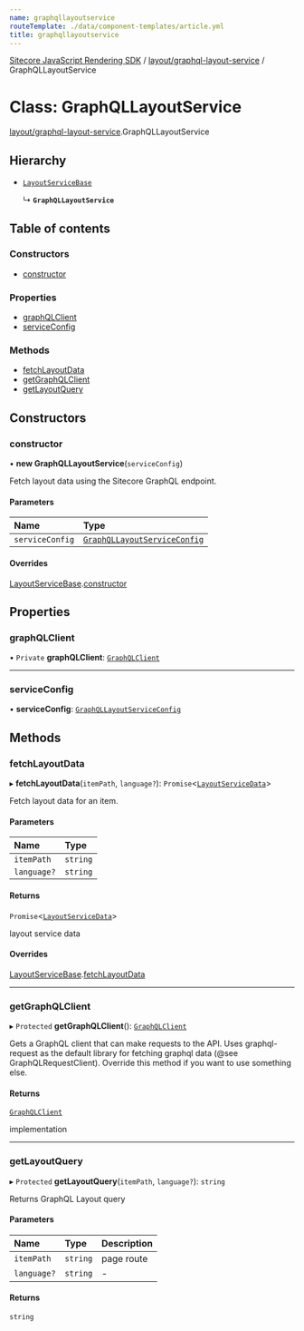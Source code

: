 ```yaml
---
name: graphqllayoutservice
routeTemplate: ./data/component-templates/article.yml
title: graphqllayoutservice
---
```


[Sitecore JavaScript Rendering SDK](/docs/fundamentals/ref/jss/) / [layout/graphql-layout-service](/docs/fundamentals/ref/jss/modules/layout_graphql_layout_service) / GraphQLLayoutService

# Class: GraphQLLayoutService

[layout/graphql-layout-service](/docs/fundamentals/ref/jss/modules/layout_graphql_layout_service).GraphQLLayoutService

## Hierarchy

- [`LayoutServiceBase`](/docs/fundamentals/ref/jss/classes/layout_layout_service/layoutservicebase)

  ↳ **`GraphQLLayoutService`**

## Table of contents

### Constructors

- [constructor](/docs/fundamentals/ref/jss/classes/layout_graphql_layout_service/graphqllayoutservice#constructor)

### Properties

- [graphQLClient](/docs/fundamentals/ref/jss/classes/layout_graphql_layout_service/graphqllayoutservice#graphqlclient)
- [serviceConfig](/docs/fundamentals/ref/jss/classes/layout_graphql_layout_service/graphqllayoutservice#serviceconfig)

### Methods

- [fetchLayoutData](/docs/fundamentals/ref/jss/classes/layout_graphql_layout_service/graphqllayoutservice#fetchlayoutdata)
- [getGraphQLClient](/docs/fundamentals/ref/jss/classes/layout_graphql_layout_service/graphqllayoutservice#getgraphqlclient)
- [getLayoutQuery](/docs/fundamentals/ref/jss/classes/layout_graphql_layout_service/graphqllayoutservice#getlayoutquery)

## Constructors

### constructor

• **new GraphQLLayoutService**(`serviceConfig`)

Fetch layout data using the Sitecore GraphQL endpoint.

#### Parameters

| Name | Type |
| :------ | :------ |
| `serviceConfig` | [`GraphQLLayoutServiceConfig`](/docs/fundamentals/ref/jss/modules/layout_graphql_layout_service#graphqllayoutserviceconfig) |

#### Overrides

[LayoutServiceBase](/docs/fundamentals/ref/jss/classes/layout_layout_service/layoutservicebase).[constructor](/docs/fundamentals/ref/jss/classes/layout_layout_service/layoutservicebase#constructor)

## Properties

### graphQLClient

• `Private` **graphQLClient**: [`GraphQLClient`](/docs/fundamentals/ref/jss/interfaces/graphql_request_client/graphqlclient)

___

### serviceConfig

• **serviceConfig**: [`GraphQLLayoutServiceConfig`](/docs/fundamentals/ref/jss/modules/layout_graphql_layout_service#graphqllayoutserviceconfig)

## Methods

### fetchLayoutData

▸ **fetchLayoutData**(`itemPath`, `language?`): `Promise`<[`LayoutServiceData`](/docs/fundamentals/ref/jss/interfaces/layout_models/layoutservicedata)\>

Fetch layout data for an item.

#### Parameters

| Name | Type |
| :------ | :------ |
| `itemPath` | `string` |
| `language?` | `string` |

#### Returns

`Promise`<[`LayoutServiceData`](/docs/fundamentals/ref/jss/interfaces/layout_models/layoutservicedata)\>

layout service data

#### Overrides

[LayoutServiceBase](/docs/fundamentals/ref/jss/classes/layout_layout_service/layoutservicebase).[fetchLayoutData](/docs/fundamentals/ref/jss/classes/layout_layout_service/layoutservicebase#fetchlayoutdata)

___

### getGraphQLClient

▸ `Protected` **getGraphQLClient**(): [`GraphQLClient`](/docs/fundamentals/ref/jss/interfaces/graphql_request_client/graphqlclient)

Gets a GraphQL client that can make requests to the API. Uses graphql-request as the default
library for fetching graphql data (@see GraphQLRequestClient). Override this method if you
want to use something else.

#### Returns

[`GraphQLClient`](/docs/fundamentals/ref/jss/interfaces/graphql_request_client/graphqlclient)

implementation

___

### getLayoutQuery

▸ `Protected` **getLayoutQuery**(`itemPath`, `language?`): `string`

Returns GraphQL Layout query

#### Parameters

| Name | Type | Description |
| :------ | :------ | :------ |
| `itemPath` | `string` | page route |
| `language?` | `string` | - |

#### Returns

`string`
